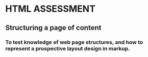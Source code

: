 # HTML ASSESSMENT
## Structuring a page of content
### To test knowledge of web page structures, and how to represent a prospective layout design in markup.

